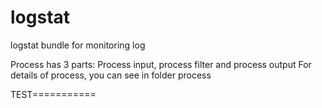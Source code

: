 logstat
=======
logstat bundle for monitoring log

Process has 3 parts: Process input, process filter and process output
For details of process, you can see in folder process



TEST===========
